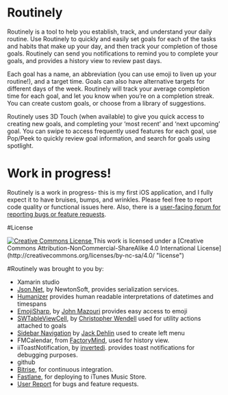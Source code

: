 # Routinely

Routinely is a tool to help you establish, track, and understand your daily routine. Use Routinely to quickly and easily set goals for each of the tasks and habits that make up your day, and then track your completion of those goals. Routinely can send you notifications to remind you to complete your goals, and provides a history view to review past days. 

Each goal has a name, an abbreviation (you can use emoji to liven up your routine!), and a target time. Goals can also have alternative targets for different days of the week. Routinely will track your average completion time for each goal, and let you know when you’re on a completion streak. You can create custom goals, or choose from a library of suggestions. 

Routinely uses 3D Touch (when available) to give you quick access to creating new goals, and completing your ‘most recent’ and ‘next upcoming’ goal. You can swipe to access frequently used features for each goal, use Pop/Peek to quickly review goal information, and search for goals using spotlight.

# Work in progress!

Routinely is a work in progress-  this is my first iOS application, and I fully expect it to have bruises, bumps, and wrinkles.  Please feel free to report code quality or functional issues here. Also, there is a [user-facing forum for reporting bugs or feature requests](https://feedback.userreport.com/53185834-9060-4b7d-a0b4-bd811e5a2a6e#ideas/popular).


#License

<a rel="license" href="http://creativecommons.org/licenses/by-nc-sa/4.0/">
<img alt="Creative Commons License" style="border-width:0"
src="https://i.creativecommons.org/l/by-nc-sa/4.0/88x31.png" />
</a>
This work is licensed under a 
[Creative Commons Attribution-NonCommercial-ShareAlike 4.0 International License]
(http://creativecommons.org/licenses/by-nc-sa/4.0/ "license")






#Routinely was brought to you by:

* Xamarin studio
* [Json.Net](http://www.newtonsoft.com/json), by NewtonSoft, provides serialization services.
* [Humanizer](http://humanizr.net/) provides human readable interpretations of datetimes and timespans
* [EmojiSharp](https://github.com/jmazouri/EmojiSharp), by [John Mazouri](https://github.com/jmazouri) provides easy access to emoji
* [SWTableViewCell](https://github.com/CEWendel/SWTableViewCell), by [Christopher Wendell](https://github.com/CEWendel) used for utility actions attached to goals
* [Sidebar Navigation](https://github.com/jdehlin/Xamarin-Sidebar) by [Jack Dehlin](https://github.com/jdehlin) used to create left menu
* FMCalendar, from [FactoryMind](https://www.factorymind.com/en-ww/default.aspx), used for history view.
* iiToastNotification, by [invertedi](http://www.invertedi.com/). provides toast notifications for debugging purposes.
* github
* [Bitrise](https://www.bitrise.io/), for continuous integration.
* [Fastlane](https://fastlane.tools/), for deploying to iTunes Music Store.
* [User Report](http://www.userreport.com) for bugs and feature requests.
